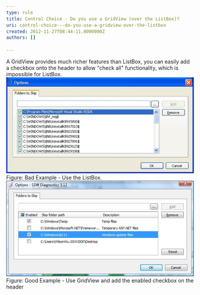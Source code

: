 ```yaml
---
type: rule
title: Control Choice - Do you use a GridView (over the ListBox)?
uri: control-choice---do-you-use-a-gridview-over-the-listbox
created: 2012-11-27T08:44:11.0000000Z
authors: []

---
```


 
A GridView provides much richer features than ListBox, you can easily add a checkbox onto the header to allow "check all" functionality, which is impossible for ListBox.
   ​![ListBox](../../assets/BadUseListBox.jpg)Figure: Bad Example - Use the ListBox.![GridView](../../assets/GoodUseGridView.jpg)Figure: Good Example - Use GridView and add the enabled checkbox on the header
